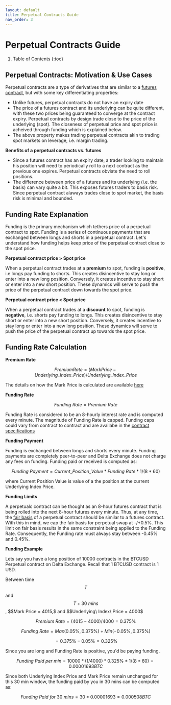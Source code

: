 ```yaml
---
layout: default
title: Perpetual Contracts Guide
nav_order: 3
---
```


# Perpetual Contracts Guide

1. Table of Contents
{:toc}

## Perpetual Contracts: Motivation & Use Cases

Perpetual contracts are a type of derivatives that are similar to a [futures contract](https://www.delta.exchange/user-guide/docs/tutorials/futures-guide/), but with some key differentiating properties:

- Unlike futures, perpetual contracts do not have an expiry date
- The price of a futures contract and its underlying can be quite different, with these two prices being guaranteed to converge at the contract expiry. Perpetual contracts by design trade close to the price of the underlying (spot). The closeness of perpetual price and spot price is acheived through funding which is explained below.
- The above property makes trading perpetual contracts akin to trading spot markets on leverage, i.e. margin trading.

**Benefits of a perpetual contracts vs. futures**

- Since a futures contract has an expiry date, a trader looking to maintain his position will need to periodically roll to a next contract as the previous one expires. Perpetual contracts obviate the need to roll positions.
- The difference between price of a futures and its underlying (i.e. the basis) can vary quite a bit. This exposes futures traders to basis risk. Since perpetual contract alaways trades close to spot market, the basis risk is minimal and bounded.

## Funding Rate Explanation

Funding is the primary mechanism which tethers price of a perpetual contract to spot. Funding is a series of continuous payments that are exchanged between longs and shorts in a perpetual contract. Let's understand how funding helps keep price of the perpetual contract close to the spot price.

**Perpetual contract price > Spot price**

When a perpetual contract trades at a **premium** to spot, funding is **positive**, i.e longs pay funding to shorts. This creates disincentive to stay long or enter into a new long position. Conversely, it creates incentive to stay short or enter into a new short position. These dynamics will serve to push the price of the perpetual contract down towards the spot price.

**Perpetual contract price < Spot price**

When a perpetual contract trades at a **discount** to spot, funding is **negative**, i.e. shorts pay funding to longs. This creates disincentive to stay short or enter into a new short position. Conversely, it creates incentive to stay long or enter into a new long position. These dynamics will serve to push the price of the perpetual contract up towards the spot price.

## Funding Rate Calculation

**Premium Rate**

$$Premium Rate = (Mark Price - Underlying\_Index\_Price)/ Underlying\_Index\_Price$$

The details on how the Mark Price is calculated are available [here](https://www.delta.exchange/user-guide/docs/trading-guide/fair-price/)

**Funding Rate**

$$Funding\ Rate = Premium\ Rate$$

Funding Rate is considered to be an 8-hourly interest rate and is computed every minute. The magnitude of Funding Rate is capped. Funding caps could vary from contract to contract and are availabe in the [contract specifications](https://www.delta.exchange/contracts/)

**Funding Payment** 

Funding is exchanged between longs and shorts every minute. Funding payments are completely peer-to-peer and Delta Exchange does not charge any fees on funding. Funding paid or received is computed as:

$$Funding\ Payment = Current\_Position\_Value * Funding\ Rate * 1/ (8 * 60)$$

where Current Position Value is value of a the position at the current Underlying Index Price.

**Funding Limits**

A perpetualc contract can be thought as an 8-hour futures contract that is being rolled into the next 8-hour futures every minute. Thus, at any time, the [fair basis]({{site.baseurl}}/docs/trading-guide/fair-price/#fair-basis-calculation) of a perpetual contract should be similar to a futures contract. With this in mind, we cap the fair basis for perpetual swap at -/+0.5%. This limit on fair basis results in the same constraint being applied to the Funding Rate. Consequently, the Funding rate must always stay between -0.45% and 0.45%.

**Funding Example**

Lets say you have a long position of 10000 contracts in the BTCUSD Perpetual contract on Delta Exchange. Recall that 1 BTCUSD contract is 1 USD.

Between time $$T$$ and $$T+30\ mins$$, $$Mark Price = $4015,$$ and $$Underlying\ Index\ Price = $4000$$

$$Premium\ Rate = (4015-4000)/4000 = 0.375\%$$

$$Funding\ Rate = Max (0.05\%,0.375\%) + Min (-0.05\%,0.375\%)$$

$$= 0.375\% - 0.05\% = 0.325\%$$

Since you are long and Funding Rate is positive, you'd be paying funding.               

$$ Funding\ Paid\ per\ min = 10000 * (1/ 4000) * 0.325\% * 1/ (8*60) =  0.00001693  BTC$$

Since both Underlying Index Price and Mark Price remain unchanged for this 30 min window, the funding paid by you in 30 mins can be computed as:

$$ Funding\ Paid\ for\ 30\ mins = 30 * 0.00001693 = 0.000508 BTC$$






